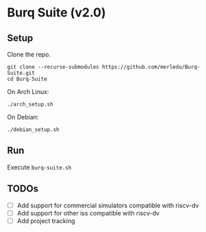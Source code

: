 # Burq Suite (v2.0)

## Setup
Clone the repo.
```shell
git clone --recurse-submodules https://github.com/merledu/Burq-Suite.git
cd Burq-Suite
```
On Arch Linux:
```shell
./arch_setup.sh
```
On Debian:
```shell
./debian_setup.sh
```

## Run
Execute `burq-suite.sh`

## TODOs
- [ ] Add support for commercial simulators compatible with riscv-dv
- [ ] Add support for other iss compatible with riscv-dv
- [ ] Add project tracking
